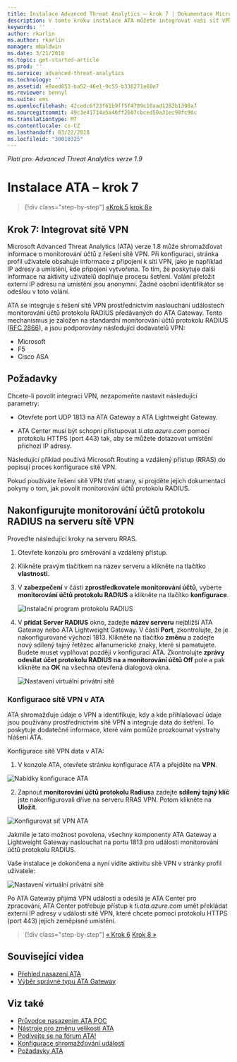 ```yaml
---
title: Instalace Advanced Threat Analytics – krok 7 | Dokumentace Microsoftu
description: V tomto kroku instalace ATA můžete integrovat vaši síť VPN.
keywords: ''
author: rkarlin
ms.author: rkarlin
manager: mbaldwin
ms.date: 3/21/2018
ms.topic: get-started-article
ms.prod: ''
ms.service: advanced-threat-analytics
ms.technology: ''
ms.assetid: e0aed853-ba52-46e1-9c55-b336271a68e7
ms.reviewer: bennyl
ms.suite: ems
ms.openlocfilehash: 42cedc6f23f61b9ff5f4789c10aad1282b1308a7
ms.sourcegitcommit: 49c3e41714a5a46ff2607cbced50a31ec90fc90c
ms.translationtype: MT
ms.contentlocale: cs-CZ
ms.lasthandoff: 03/22/2018
ms.locfileid: "30010325"
---
```

*Platí pro: Advanced Threat Analytics verze 1.9*



# <a name="install-ata---step-7"></a>Instalace ATA – krok 7

>[!div class="step-by-step"]
[«Krok 5](install-ata-step5.md)
[krok 8»](install-ata-step7.md)

## <a name="step-7-integrate-vpn"></a>Krok 7: Integrovat sítě VPN

Microsoft Advanced Threat Analytics (ATA) verze 1.8 může shromažďovat informace o monitorování účtů z řešení sítě VPN. Při konfiguraci, stránka profil uživatele obsahuje informace z připojení k síti VPN, jako je například IP adresy a umístění, kde připojení vytvořena. To tím, že poskytuje další informace na aktivity uživatelů doplňuje procesu šetření. Volání přeložit externí IP adresu na umístění jsou anonymní. Žádné osobní identifikátor se odešlou v toto volání.

ATA se integruje s řešení sítě VPN prostřednictvím naslouchání událostech monitorování účtů protokolu RADIUS předávaných do ATA Gateway. Tento mechanismus je založen na standardní monitorování účtů protokolu RADIUS ([RFC 2866](https://tools.ietf.org/html/rfc2866)), a jsou podporovány následující dodavatelů VPN:

-   Microsoft
-   F5
-   Cisco ASA

## <a name="prerequisites"></a>Požadavky

Chcete-li povolit integraci VPN, nezapomeňte nastavit následující parametry:

-   Otevřete port UDP 1813 na ATA Gateway a ATA Lightweight Gateway.

-   ATA Center musí být schopni přistupovat *ti.ata.azure.com* pomocí protokolu HTTPS (port 443) tak, aby se můžete dotazovat umístění příchozí IP adresy.

Následující příklad používá Microsoft Routing a vzdálený přístup (RRAS) do popisují proces konfigurace sítě VPN.

Pokud používáte řešení sítě VPN třetí strany, si projděte jejich dokumentaci pokyny o tom, jak povolit monitorování účtů protokolu RADIUS.

## <a name="configure-radius-accounting-on-the-vpn-system"></a>Nakonfigurujte monitorování účtů protokolu RADIUS na serveru sítě VPN

Proveďte následující kroky na serveru RRAS.
 
1.  Otevřete konzolu pro směrování a vzdálený přístup.
2.  Klikněte pravým tlačítkem na název serveru a klikněte na tlačítko **vlastnosti**.
3.  V **zabezpečení** v části **zprostředkovatele monitorování účtů**, vyberte **monitorování účtů protokolu RADIUS** a klikněte na tlačítko **konfigurace**.

    ![Instalační program protokolu RADIUS](./media/radius-setup.png)

4.  V **přidat Server RADIUS** okno, zadejte **název serveru** nejbližší ATA Gateway nebo ATA Lightweight Gateway. V části **Port**, zkontrolujte, že je nakonfigurované výchozí 1813. Klikněte na tlačítko **změnu** a zadejte nový sdílený tajný řetězec alfanumerické znaky, které si pamatujete. Budete muset vyplňovat později v konfiguraci ATA. Zkontrolujte **zprávy odesílat účet protokolu RADIUS na a monitorování účtů Off** pole a pak klikněte na **OK** na všechna otevřená dialogová okna.
 
     ![Nastavení virtuální privátní sítě](./media/vpn-set-accounting.png)
     
### <a name="configure-vpn-in-ata"></a>Konfigurace sítě VPN v ATA

ATA shromažďuje údaje o VPN a identifikuje, kdy a kde přihlašovací údaje jsou používány prostřednictvím sítě VPN a integruje data do šetření. To poskytuje dodatečné informace, které vám pomůže prozkoumat výstrahy hlášení ATA.

Konfigurace sítě VPN data v ATA:

1.  V konzole ATA, otevřete stránku konfigurace ATA a přejděte na **VPN**.
 
  ![Nabídky konfigurace ATA](./media/config-menu.png)

2.  Zapnout **monitorování účtů protokolu Radius**a zadejte **sdílený tajný klíč** jste nakonfigurovali dříve na serveru RRAS VPN. Potom klikněte na **Uložit**.
 

  ![Konfigurovat síť VPN ATA](./media/vpn.png)


Jakmile je tato možnost povolena, všechny komponenty ATA Gateway a Lightweight Gateway naslouchat na portu 1813 pro události monitorování účtů protokolu RADIUS. 

Vaše instalace je dokončena a nyní vidíte aktivitu sítě VPN v stránky profil uživatele:
 
   ![Nastavení virtuální privátní sítě](./media/vpn-user.png)

Po ATA Gateway přijímá VPN události a odesílá je ATA Center pro zpracování, ATA Center potřebuje přístup k *ti.ata.azure.com* umět překládat externí IP adresy v události sítě VPN, které chcete pomocí protokolu HTTPS (port 443) jejich zeměpisné umístění.




>[!div class="step-by-step"]
[« Krok 6](install-ata-step5.md)
[Krok 8 »](install-ata-step7.md)



## <a name="related-videos"></a>Související videa
- [Přehled nasazení ATA](https://channel9.msdn.com/Shows/Microsoft-Security/Overview-of-ATA-Deployment-in-10-Minutes)
- [Výběr správné typu ATA Gateway](https://channel9.msdn.com/Shows/Microsoft-Security/ATA-Deployment-Choose-the-Right-Gateway-Type)


## <a name="see-also"></a>Viz také
- [Průvodce nasazením ATA POC](http://aka.ms/atapoc)
- [Nástroje pro změnu velikosti ATA](http://aka.ms/aatpsizingtool)
- [Podívejte se na fórum ATA!](https://social.technet.microsoft.com/Forums/security/home?forum=mata)
- [Konfigurace shromažďování událostí](configure-event-collection.md)
- [Požadavky ATA](ata-prerequisites.md)


